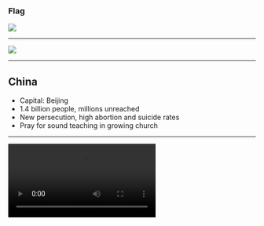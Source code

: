 ### Flag

![](https://upload.wikimedia.org/wikipedia/commons/f/fa/Flag_of_the_People%27s_Republic_of_China.svg)

---

![](https://upload.wikimedia.org/wikipedia/commons/7/78/People%27s_Republic_of_China_%28orthographic_projection%29.svg)

---

## China

- Capital: Beijing
- 1.4 billion people, millions unreached
- New persecution, high abortion and suicide rates
- Pray for sound teaching in growing church

---

![](https://storage.googleapis.com/prayer-videos/country/china.mp4)
